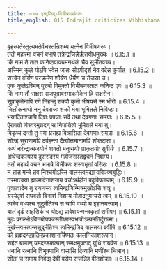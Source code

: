```yaml
---
title: ०१५ इन्द्रजिद्-विभीषणसंवादः
title_english: 015 Indrajit criticizes Vibhishana

---
```

<div class="audioEmbed"  caption="श्रीराम-हरिसीताराममूर्ति-घनपाठिभ्यां वचनम्" src="https://archive.org/download/Ramayana-recitation-Sriram-harisItArAmamUrti-Ghanapaati-v2/Kanda_6/Kanda_6_YK-015-Indrajit_criticizes_Vibhishana.mp3"></div>

बृहस्पतेस्तुल्यमतेर्वचस्तन्निशम्य यत्नेन विभीषणस्य।  
ततो महात्मा वचनं बभाषे तत्रेन्द्रजिन्नैर्ऋतयोधमुख्यः ॥ 6.15.1 ॥   
किं नाम ते तात कनिष्ठवाक्यमनर्थकं चैव सुभीतवच्च।  
अस्मिन् कुले योऽपि भवेन्न जातः सोऽपीदृशं नैव वदेन्न कुर्यात् ॥ 6.15.2 ॥   
सत्त्वेन वीर्येण परक्रमेण शौर्येण धैर्येण च तेजसा च।  
एकः कुलेऽस्मिन् पुरुषो विमुक्तो विभीषणस्तात कनिष्ठ एषः ॥ 6.15.3 ॥   
किं नाम तौ राक्षस राजपुत्रावस्माकमेकेन हि राक्षसेन।  
सुप्राकृतेनापि रणे निहन्तुं शक्यौ कुतो भीषयसे स्म भीरो ॥ 6.15.4 ॥   
त्रिलोकनाथो ननु देवराजः शक्रो मया भूमितले निविष्टः।  
भयार्दिताश्चापि दिशः प्रपन्नाः सर्वे तथा देवगणाः समग्राः ॥ 6.15.5 ॥   
ऐरावतो विस्वरमुन्नदन् स निपातितो भूमितले मया तु।  
विकृष्य दन्तौ तु मया प्रसह्य वित्रासिता देवगणाः समग्राः ॥ 6.15.6 ॥   
सोऽहं सुराणामपि दर्पहन्ता दैत्योत्तमानामपि शोकदाता।  
कथं नरेन्द्रात्मजयोर्न शक्तो मनुष्ययोः प्राकृतयोः सुवीर्यः ॥ 6.15.7 ॥   
अथेन्द्रकल्पस्य दुरासदस्य महौजसस्तद्वचनं निशम्य।  
ततो महार्थं वचनं भभाषे विभीषणः शस्त्रभृतां वरिष्ठः ॥ 6.15.8 ॥   
न तात मन्त्रे तव निश्चयोऽस्ति बालस्त्वमद्याप्यविपक्वबुद्धिः।  
तस्मात्त्वया ह्यात्मविनाशनाय वचोऽर्थहीनं बहुविप्रलप्तम् ॥ 6.15.9 ॥   
पुत्रप्रवादेन तु रावणस्य त्वमिन्द्रजिन्मित्रमुखोऽसि शत्रुः।  
यस्येदृशं राघवतो विनाशं निशम्य मोहादनुमन्यसे त्वम् ॥ 6.15.10 ॥   
त्वमेव वध्यश्च सुदुर्मतिश्च स चापि वध्यो य इहानयत्त्वाम्।  
बालं दृढं साहसिकं च योऽद्य प्रावेशयन्मन्त्रकृतां समीपम् ॥ 6.15.11 ॥   
मूढः प्रगल्भोऽविनयोपपन्नस्तीक्ष्णस्वभावोऽल्पमतिर्दुरात्मा।  
मूर्खस्त्वमत्यन्तसुदुर्मतिश्च त्वमिन्द्रजिद् बालतया ब्रवीषि ॥ 6.15.12 ॥   
को ब्रह्मदण्डप्रतिमप्रकाशानर्चिष्मतः कालनिकाशरूपान्।  
सहेत बाणान् यमदण्डकल्पान् समक्षमुक्ताद् युधि राघवेण ॥ 6.15.13 ॥   
धनानि रत्नानि विभूषणानि वासांसि दिव्यानि मणींश्च चित्रान्।  
सीतां च रामाय निवेद्य देवीं वसेम राजन्निह वीतशोकाः ॥ 6.15.14 ॥   
